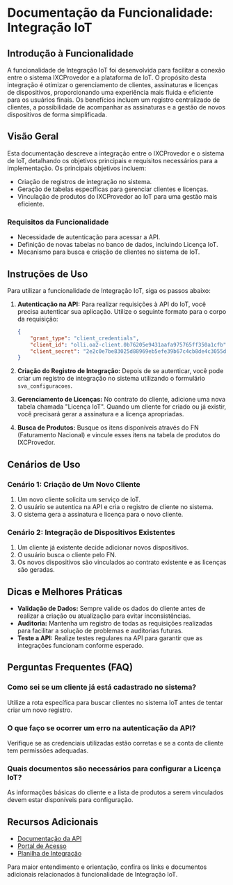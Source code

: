 # Documentação da Funcionalidade: Integração IoT

## Introdução à Funcionalidade

A funcionalidade de Integração IoT foi desenvolvida para facilitar a conexão entre o sistema IXCProvedor e a plataforma de IoT. O propósito desta integração é otimizar o gerenciamento de clientes, assinaturas e licenças de dispositivos, proporcionando uma experiência mais fluida e eficiente para os usuários finais. Os benefícios incluem um registro centralizado de clientes, a possibilidade de acompanhar as assinaturas e a gestão de novos dispositivos de forma simplificada.

## Visão Geral

Esta documentação descreve a integração entre o IXCProvedor e o sistema de IoT, detalhando os objetivos principais e requisitos necessários para a implementação. Os principais objetivos incluem:
- Criação de registros de integração no sistema.
- Geração de tabelas específicas para gerenciar clientes e licenças.
- Vinculação de produtos do IXCProvedor ao IoT para uma gestão mais eficiente.

### Requisitos da Funcionalidade
- Necessidade de autenticação para acessar a API.
- Definição de novas tabelas no banco de dados, incluindo Licença IoT.
- Mecanismo para busca e criação de clientes no sistema de IoT.

## Instruções de Uso

Para utilizar a funcionalidade de Integração IoT, siga os passos abaixo:

1. **Autenticação na API:**
   Para realizar requisições à API do IoT, você precisa autenticar sua aplicação. Utilize o seguinte formato para o corpo da requisição:

   ```json
   {
       "grant_type": "client_credentials",
       "client_id": "olli.oa2-client.0b76205e9431aafa975765ff350a1cfb",
       "client_secret": "2e2c0e7be83025d88969eb5efe39b67c4cb8de4c3055dd27c88ea52ed5f38dd2"
   }
   ```

2. **Criação do Registro de Integração:**
   Depois de se autenticar, você pode criar um registro de integração no sistema utilizando o formulário `sva_configuracoes`.

3. **Gerenciamento de Licenças:**
   No contrato do cliente, adicione uma nova tabela chamada "Licença IoT". Quando um cliente for criado ou já existir, você precisará gerar a assinatura e a licença apropriadas.

4. **Busca de Produtos:**
   Busque os itens disponíveis através do FN (Faturamento Nacional) e vincule esses itens na tabela de produtos do IXCProvedor.

## Cenários de Uso

### Cenário 1: Criação de Um Novo Cliente
1. Um novo cliente solicita um serviço de IoT.
2. O usuário se autentica na API e cria o registro de cliente no sistema.
3. O sistema gera a assinatura e licença para o novo cliente.

### Cenário 2: Integração de Dispositivos Existentes
1. Um cliente já existente decide adicionar novos dispositivos.
2. O usuário busca o cliente pelo FN.
3. Os novos dispositivos são vinculados ao contrato existente e as licenças são geradas.

## Dicas e Melhores Práticas

- **Validação de Dados:** Sempre valide os dados do cliente antes de realizar a criação ou atualização para evitar inconsistências.
- **Auditoria:** Mantenha um registro de todas as requisições realizadas para facilitar a solução de problemas e auditorias futuras.
- **Teste a API:** Realize testes regulares na API para garantir que as integrações funcionam conforme esperado.

## Perguntas Frequentes (FAQ)

### Como sei se um cliente já está cadastrado no sistema?
Utilize a rota específica para buscar clientes no sistema IoT antes de tentar criar um novo registro.

### O que faço se ocorrer um erro na autenticação da API?
Verifique se as credenciais utilizadas estão corretas e se a conta de cliente tem permissões adequadas.

### Quais documentos são necessários para configurar a Licença IoT?
As informações básicas do cliente e a lista de produtos a serem vinculados devem estar disponíveis para configuração.

## Recursos Adicionais

- [Documentação da API](https://documenter.getpostman.com/view/32140489/2s9YsKhY32#d38c2ce0-6b26-4db9-aabb-0f94880523b6)
- [Portal de Acesso](https://partner.olli.digital/)
- [Planilha de Integração](https://docs.google.com/spreadsheets/d/1HYHJE2kLceH_i8peCcL3faeRPQkYWMkOs5Tn-V5pX1g/edit#gid=0)

Para maior entendimento e orientação, confira os links e documentos adicionais relacionados à funcionalidade de Integração IoT.